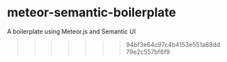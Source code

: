 
meteor-semantic-boilerplate
===========================

A boilerplate using Meteor.js and Semantic UI
>>>>>>> 94bf3e64c97c4b4153e551a88dd79e2c557bf6f9
